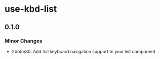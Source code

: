 # use-kbd-list

## 0.1.0

### Minor Changes

- 2bb5e30: Add full keyboard navigation support to your list component
